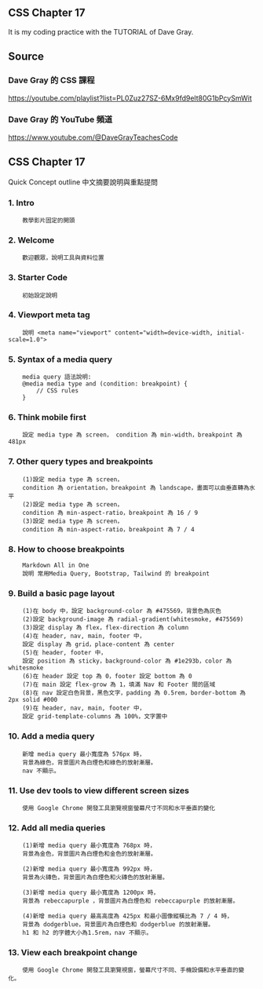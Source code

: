 ## CSS Chapter 17
It is my coding practice with the TUTORIAL of Dave Gray. 

## Source
### Dave Gray 的 CSS 課程
https://youtube.com/playlist?list=PL0Zuz27SZ-6Mx9fd9elt80G1bPcySmWit

### Dave Gray 的 YouTube 頻道
https://www.youtube.com/@DaveGrayTeachesCode

## CSS Chapter 17
   Quick Concept outline
   中文摘要說明與重點提問

###  1. Intro
        教學影片固定的開頭

###  2. Welcome
        歡迎觀眾，說明工具與資料位置

###  3. Starter Code
        初始設定說明

###  4. Viewport meta tag
        說明 <meta name="viewport" content="width=device-width, initial-scale=1.0">

###  5. Syntax of a media query
        media query 語法說明:
        @media media type and (condition: breakpoint) {
            // CSS rules
        }

###  6. Think mobile first
        設定 media type 為 screen， condition 為 min-width，breakpoint 為 481px

###  7. Other query types and breakpoints
        (1)設定 media type 為 screen，
        condition 為 orientation，breakpoint 為 landscape，畫面可以由垂直轉為水平
        (2)設定 media type 為 screen，
        condition 為 min-aspect-ratio，breakpoint 為 16 / 9
        (3)設定 media type 為 screen，
        condition 為 min-aspect-ratio，breakpoint 為 7 / 4

###  8. How to choose breakpoints
        Markdown All in One
        說明 常用Media Query, Bootstrap, Tailwind 的 breakpoint

###  9. Build a basic page layout
        (1)在 body 中，設定 background-color 為 #475569，背景色為灰色
        (2)設定 background-image 為 radial-gradient(whitesmoke, #475569)
        (3)設定 display 為 flex，flex-direction 為 column
        (4)在 header, nav, main, footer 中，
        設定 display 為 grid，place-content 為 center
        (5)在 header, footer 中，
        設定 position 為 sticky，background-color 為 #1e293b，color 為 whitesmoke
        (6)在 header 設定 top 為 0，footer 設定 bottom 為 0
        (7)在 main 設定 flex-grow 為 1，填滿 Nav 和 Footer 間的區域
        (8)在 nav 設定白色背景，黑色文字，padding 為 0.5rem，border-bottom 為 2px solid #000
        (9)在 header, nav, main, footer 中，
        設定 grid-template-columns 為 100%，文字置中

### 10. Add a media query
        新增 media query 最小寬度為 576px 時，
        背景為綠色，背景圖片為白煙色和綠色的放射漸層。
        nav 不顯示。

### 11. Use dev tools to view different screen sizes
        使用 Google Chrome 開發工具瀏覽視窗螢幕尺寸不同和水平垂直的變化

### 12. Add all media queries
        (1)新增 media query 最小寬度為 768px 時，
        背景為金色，背景圖片為白煙色和金色的放射漸層。

        (2)新增 media query 最小寬度為 992px 時，
        背景為火磚色，背景圖片為白煙色和火磚色的放射漸層。

        (3)新增 media query 最小寬度為 1200px 時，
        背景為 rebeccapurple ，背景圖片為白煙色和 rebeccapurple 的放射漸層。
        
        (4)新增 media query 最高高度為 425px 和最小圖像縱橫比為 7 / 4 時，
        背景為 dodgerblue，背景圖片為白煙色和 dodgerblue 的放射漸層。
        h1 和 h2 的字體大小為1.5rem，nav 不顯示。

### 13. View each breakpoint change
        使用 Google Chrome 開發工具瀏覽視窗，螢幕尺寸不同、手機設備和水平垂直的變化。
